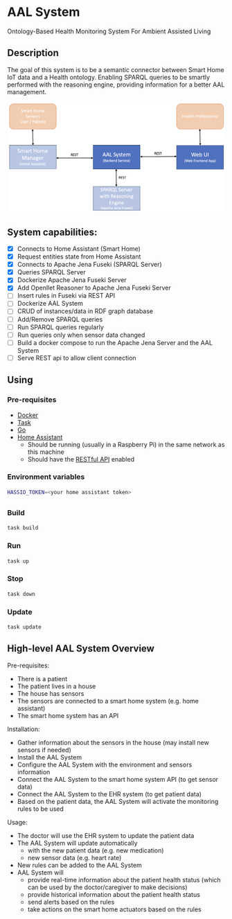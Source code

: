 
# AAL System
Ontology-Based Health Monitoring System For Ambient Assisted Living

## Description

The goal of this system is to be a semantic connector between Smart Home IoT data and a Health ontology.
Enabling SPARQL queries to be smartly performed with the reasoning engine, providing information for a better AAL management.

![system architecture](sys-architecture.png "System Architecture")

## System capabilities:

- [X] Connects to Home Assistant (Smart Home)
- [X] Request entities state from Home Assistant
- [X] Connects to Apache Jena Fuseki (SPARQL Server)
- [X] Queries SPARQL Server
- [X] Dockerize Apache Jena Fuseki Server
- [X] Add Openllet Reasoner to Apache Jena Fuseki Server
- [ ] Insert rules in Fuseki via REST API
- [ ] Dockerize AAL System
- [ ] CRUD of instances/data in RDF graph database
- [ ] Add/Remove SPARQL queries
- [ ] Run SPARQL queries regularly
- [ ] Run queries only when sensor data changed
- [ ] Build a docker compose to run the Apache Jena Server and the AAL System
- [ ] Serve REST api to allow client connection

## Using

### Pre-requisites
- [Docker](https://docs.docker.com/engine/install/)
- [Task](https://taskfile.dev/#/installation)
- [Go](https://golang.org/doc/install)
- [Home Assistant](https://www.home-assistant.io/docs/installation/)
  - Should be running (usually in a Raspberry Pi) in the same network as this machine 
  - Should have the [RESTful API](https://www.home-assistant.io/integrations/rest/) enabled

### Environment variables

```bash
HASSIO_TOKEN=<your home assistant token>
```

##

### Build

```bash
task build
```

### Run

```bash
task up
```

### Stop

```bash
task down
```

### Update

```bash
task update
```

## High-level AAL System Overview

Pre-requisites:
- There is a patient
- The patient lives in a house
- The house has sensors
- The sensors are connected to a smart home system (e.g. home assistant)
- The smart home system has an API

Installation:
  - Gather information about the sensors in the house (may install new sensors if needed)
  - Install the AAL System
  - Configure the AAL System with the environment and sensors information
  - Connect the AAL System to the smart home system API (to get sensor data)
  - Connect the AAL System to the EHR system (to get patient data)
  - Based on the patient data, the AAL System will activate the monitoring rules to be used
  
Usage:
  - The doctor will use the EHR system to update the patient data
  - The AAL System will update automatically 
    - with the new patient data (e.g. new medication)
    - new sensor data (e.g. heart rate)
  - New rules can be added to the AAL System
  - AAL System will
    - provide real-time information about the patient health status (which can be used by the doctor/caregiver to make decisions)
    - provide historical information about the patient health status
    - send alerts based on the rules
    - take actions on the smart home actuators based on the rules
